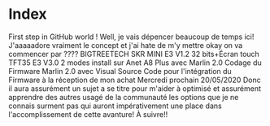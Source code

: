 # Index
First step in GitHub world !
Well, je vais dépencer beaucoup de temps ici! J'aaaaadore vraiment le concept et j'ai hate de m'y mettre 
okay on va commencer par ????
BIGTREETECH SKR MINI E3 V1.2 32 bits+Écran touch TFT35 E3 V3.0 2 modes install sur Anet A8 Plus avec Marlin 2.0 
Codage du Firmware Marlin 2.0 avec Visual Source Code pour l'intégration du Firmware à la réception de mon achat Mercredi prochain
20/05/2020 Donc il aura assurément un sujet a se titre pour m'aider à optimisé et assurément apprendre des autres usagé de la communauté les options que je ne connais surment pas qui auront impérativement une place dans l'accomplissement de cette avanture!
À suivre!!
